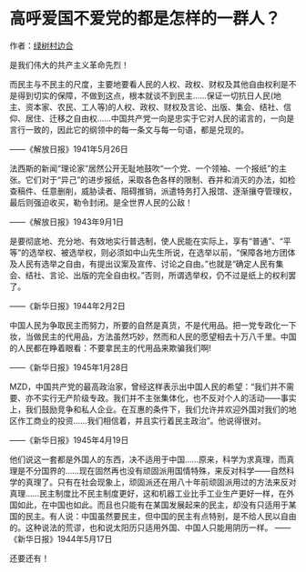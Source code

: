 # 高呼爱国不爱党的都是怎样的一群人？

作者：[绿树村边合](https://www.zhihu.com/question/58330277/answer/292604017)

是我们伟大的共产主义革命先烈！

而民主与不民主的尺度，主要地要看人民的人权、政权、财权及其他自由权利是不是得到切实的保障，不做到这点，根本就谈不到民主……保证一切抗日人民(地主、资本家、农民、工人等)的人权、政权、财权及言论、出版、集会、结社、信仰、居住、迁移之自由权……中国共产党一向是忠实于它对人民的诺言的，一向是言行一致的，因此它的纲领中的每一条文与每一句语，都是兑现的。

——《解放日报》1941年5月26日

法西斯的新闻“理论家”居然公开无耻地鼓吹“一个党、一个领袖、一个报纸”的主张。它们对于“异己”的进步报纸，采取各色各样的限制、吞并和消灭的办法，如检查稿件、任意删削，威胁读者、阻碍推销，派遣特务打入报馆、逐渐攘夺管理权，最后则强迫收买，勒令封闭。是全世界人民的公敌！

——《解放日报》1943年9月1日

是要彻底地、充分地、有效地实行普选制，使人民能在实际上，享有“普通”、“平等”的选举权、被选举权，则必须如中山先生所说，在选举以前，“保障各地方团体及人民有选举之自由，有提出议案及宣传、讨论之自由。”也就是“确定人民有集会、结社、言论、出版的完全自由权。”否则，所谓选举权，仍不过是纸上的权利罢了。

——《新华日报》1944年2月2日

中国人民为争取民主而努力，所要的自然是真货，不是代用品。把一党专政化一下妆，当做民主的代用品，方法虽然巧妙，然而和人民的愿望相去十万八千里。中国的人民都在睁着眼看：不要拿民主的代用品来欺骗我们啊!

——《新华日报》1945年1月28日

MZD，中国共产党的最高政治家，曾经这样表示出中国人民的希望：“我们并不需要、亦不实行无产阶级专政。我们并不主张集体化，也不反对个人的活动——事实上，我们鼓励竞争和私人企业。在互惠的条件下，我们允许并欢迎外国对我们的地区作工商业的投资……我们相信着，并且实行着民主政治”。他说得很对。

——《新华日报》1945年4月19日

他们说这一套都是外国人的东西，决不适用于中国……原来，科学为求真理，而真理是不分国界的……现在固然再也没有顽固派用国情特殊，来反对科学——自然科学的真理了。只有在社会现象上，顽固派还在用八十年前顽固派用过的方法来反对真理……民主制度比不民主制度更好，这和机器工业比手工业生产更好一样，在外国如此，在中国也如此。而且也只能有在某国发展起来的民主，却没有只适用于某国的民主。有人说：中国虽然要民主，但中国的民主有点特别，是不给人民以自由的。这种说法的荒谬，也和说太阳历只适用外国、中国人只能用阴历一样。 ——《新华日报》1944年5月17日

还要还有！